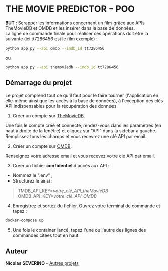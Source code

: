 # THE MOVIE PREDICTOR - POO

**BUT :** Scrapper les informations concernant un film grâce aux APIs TheMovieDB et OMDB et les insérer dans la base de données.  
La ligne de commande finale pour réaliser ces opérations doit être la suivante (ici tt7286456 est le film exemple) :
```bash
python app.py --api omdb --imdb_id tt7286456
```
ou
```bash
python app.py --api themoviedb --imdb_id tt7286456
```

## Démarrage du projet

Le projet comprend tout ce qu'il faut pour le faire tourner (l'application en elle-même ainsi que les accès à la base de données), à l'exception des clés API indispensables pour la récupération des données.

1. Créer un compte sur [TheMovieDB](https://www.themoviedb.org/?_dc=1573332904).

Une fois le compte créé et connecté, rendez-vous dans les paramètres (en haut à droite de la fenêtre) et cliquez sur "API" dans la sidebar à gauche. Remplissez tous les champs et vous recevrez une clé API par email.

2. Créer un compte sur [OMDB](https://www.omdbapi.com/apikey.aspx).

Renseignez votre adresse email et vous recevez votre clé API par email.

3. Créer un fichier **confidentiel** d'accès aux API : 
- Nommez le ".env" ;
- Structurez le ainsi :
> TMDB_API_KEY=*votre_clé_API_theMovieDB*  
> OMDB_API_KEY=*votre_clé_API_OMDB*

4. Enregistrez et sortez du fichier. Ouvrez votre terminal de commande et tapez :

```bash
docker-compose up
```
5. Une fois le container lancé, tapez l'une ou l'autre des lignes des commandes citées tout en haut.

## Auteur
**Nicolas SEVERINO** - [Autres projets](https://github.com/nicolasseverino/)